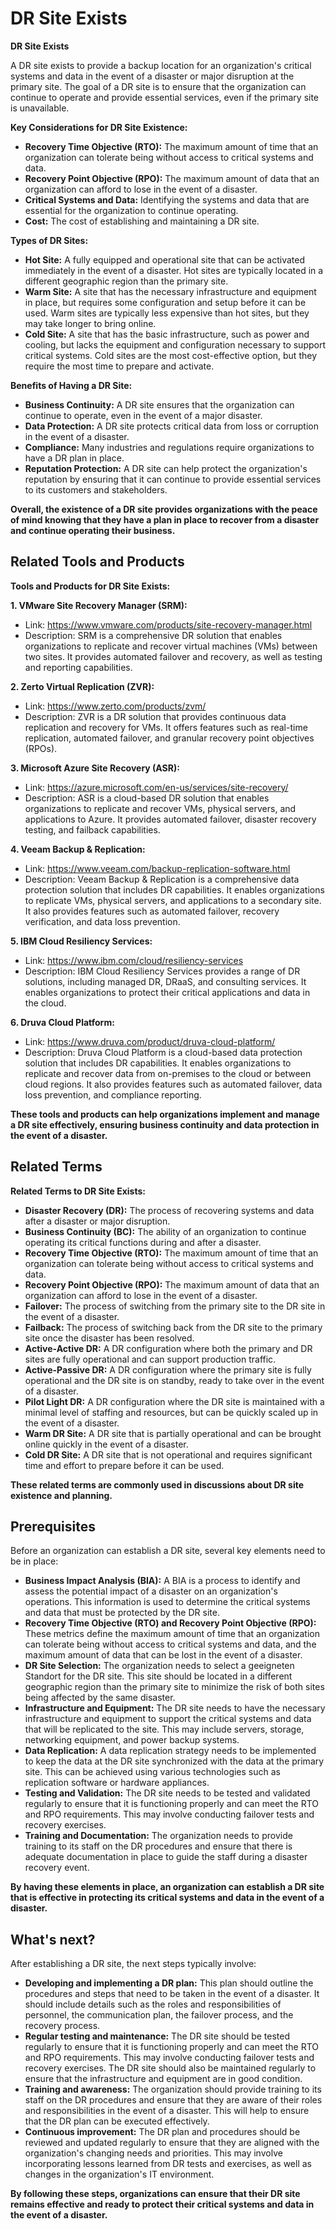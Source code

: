 # DR Site Exists

**DR Site Exists**

A DR site exists to provide a backup location for an organization's critical systems and data in the event of a disaster or major disruption at the primary site. The goal of a DR site is to ensure that the organization can continue to operate and provide essential services, even if the primary site is unavailable.

**Key Considerations for DR Site Existence:**

* **Recovery Time Objective (RTO):** The maximum amount of time that an organization can tolerate being without access to critical systems and data.
* **Recovery Point Objective (RPO):** The maximum amount of data that an organization can afford to lose in the event of a disaster.
* **Critical Systems and Data:** Identifying the systems and data that are essential for the organization to continue operating.
* **Cost:** The cost of establishing and maintaining a DR site.

**Types of DR Sites:**

* **Hot Site:** A fully equipped and operational site that can be activated immediately in the event of a disaster. Hot sites are typically located in a different geographic region than the primary site.
* **Warm Site:** A site that has the necessary infrastructure and equipment in place, but requires some configuration and setup before it can be used. Warm sites are typically less expensive than hot sites, but they may take longer to bring online.
* **Cold Site:** A site that has the basic infrastructure, such as power and cooling, but lacks the equipment and configuration necessary to support critical systems. Cold sites are the most cost-effective option, but they require the most time to prepare and activate.

**Benefits of Having a DR Site:**

* **Business Continuity:** A DR site ensures that the organization can continue to operate, even in the event of a major disaster.
* **Data Protection:** A DR site protects critical data from loss or corruption in the event of a disaster.
* **Compliance:** Many industries and regulations require organizations to have a DR plan in place.
* **Reputation Protection:** A DR site can help protect the organization's reputation by ensuring that it can continue to provide essential services to its customers and stakeholders.

**Overall, the existence of a DR site provides organizations with the peace of mind knowing that they have a plan in place to recover from a disaster and continue operating their business.**

## Related Tools and Products

**Tools and Products for DR Site Exists:**

**1. VMware Site Recovery Manager (SRM):**

* Link: https://www.vmware.com/products/site-recovery-manager.html
* Description: SRM is a comprehensive DR solution that enables organizations to replicate and recover virtual machines (VMs) between two sites. It provides automated failover and recovery, as well as testing and reporting capabilities.

**2. Zerto Virtual Replication (ZVR):**

* Link: https://www.zerto.com/products/zvm/
* Description: ZVR is a DR solution that provides continuous data replication and recovery for VMs. It offers features such as real-time replication, automated failover, and granular recovery point objectives (RPOs).

**3. Microsoft Azure Site Recovery (ASR):**

* Link: https://azure.microsoft.com/en-us/services/site-recovery/
* Description: ASR is a cloud-based DR solution that enables organizations to replicate and recover VMs, physical servers, and applications to Azure. It provides automated failover, disaster recovery testing, and failback capabilities.

**4. Veeam Backup & Replication:**

* Link: https://www.veeam.com/backup-replication-software.html
* Description: Veeam Backup & Replication is a comprehensive data protection solution that includes DR capabilities. It enables organizations to replicate VMs, physical servers, and applications to a secondary site. It also provides features such as automated failover, recovery verification, and data loss prevention.

**5. IBM Cloud Resiliency Services:**

* Link: https://www.ibm.com/cloud/resiliency-services
* Description: IBM Cloud Resiliency Services provides a range of DR solutions, including managed DR, DRaaS, and consulting services. It enables organizations to protect their critical applications and data in the cloud.

**6. Druva Cloud Platform:**

* Link: https://www.druva.com/product/druva-cloud-platform/
* Description: Druva Cloud Platform is a cloud-based data protection solution that includes DR capabilities. It enables organizations to replicate and recover data from on-premises to the cloud or between cloud regions. It also provides features such as automated failover, data loss prevention, and compliance reporting.

**These tools and products can help organizations implement and manage a DR site effectively, ensuring business continuity and data protection in the event of a disaster.**

## Related Terms

**Related Terms to DR Site Exists:**

* **Disaster Recovery (DR):** The process of recovering systems and data after a disaster or major disruption.
* **Business Continuity (BC):** The ability of an organization to continue operating its critical functions during and after a disaster.
* **Recovery Time Objective (RTO):** The maximum amount of time that an organization can tolerate being without access to critical systems and data.
* **Recovery Point Objective (RPO):** The maximum amount of data that an organization can afford to lose in the event of a disaster.
* **Failover:** The process of switching from the primary site to the DR site in the event of a disaster.
* **Failback:** The process of switching back from the DR site to the primary site once the disaster has been resolved.
* **Active-Active DR:** A DR configuration where both the primary and DR sites are fully operational and can support production traffic.
* **Active-Passive DR:** A DR configuration where the primary site is fully operational and the DR site is on standby, ready to take over in the event of a disaster.
* **Pilot Light DR:** A DR configuration where the DR site is maintained with a minimal level of staffing and resources, but can be quickly scaled up in the event of a disaster.
* **Warm DR Site:** A DR site that is partially operational and can be brought online quickly in the event of a disaster.
* **Cold DR Site:** A DR site that is not operational and requires significant time and effort to prepare before it can be used.

**These related terms are commonly used in discussions about DR site existence and planning.**

## Prerequisites

Before an organization can establish a DR site, several key elements need to be in place:

* **Business Impact Analysis (BIA):** A BIA is a process to identify and assess the potential impact of a disaster on an organization's operations. This information is used to determine the critical systems and data that must be protected by the DR site.
* **Recovery Time Objective (RTO) and Recovery Point Objective (RPO):** These metrics define the maximum amount of time that an organization can tolerate being without access to critical systems and data, and the maximum amount of data that can be lost in the event of a disaster.
* **DR Site Selection:** The organization needs to select a geeigneten Standort for the DR site. This site should be located in a different geographic region than the primary site to minimize the risk of both sites being affected by the same disaster.
* **Infrastructure and Equipment:** The DR site needs to have the necessary infrastructure and equipment to support the critical systems and data that will be replicated to the site. This may include servers, storage, networking equipment, and power backup systems.
* **Data Replication:** A data replication strategy needs to be implemented to keep the data at the DR site synchronized with the data at the primary site. This can be achieved using various technologies such as replication software or hardware appliances.
* **Testing and Validation:** The DR site needs to be tested and validated regularly to ensure that it is functioning properly and can meet the RTO and RPO requirements. This may involve conducting failover tests and recovery exercises.
* **Training and Documentation:** The organization needs to provide training to its staff on the DR procedures and ensure that there is adequate documentation in place to guide the staff during a disaster recovery event.

**By having these elements in place, an organization can establish a DR site that is effective in protecting its critical systems and data in the event of a disaster.**

## What's next?

After establishing a DR site, the next steps typically involve:

* **Developing and implementing a DR plan:** This plan should outline the procedures and steps that need to be taken in the event of a disaster. It should include details such as the roles and responsibilities of personnel, the communication plan, the failover process, and the recovery process.
* **Regular testing and maintenance:** The DR site should be tested regularly to ensure that it is functioning properly and can meet the RTO and RPO requirements. This may involve conducting failover tests and recovery exercises. The DR site should also be maintained regularly to ensure that the infrastructure and equipment are in good condition.
* **Training and awareness:** The organization should provide training to its staff on the DR procedures and ensure that they are aware of their roles and responsibilities in the event of a disaster. This will help to ensure that the DR plan can be executed effectively.
* **Continuous improvement:** The DR plan and procedures should be reviewed and updated regularly to ensure that they are aligned with the organization's changing needs and priorities. This may involve incorporating lessons learned from DR tests and exercises, as well as changes in the organization's IT environment.

**By following these steps, organizations can ensure that their DR site remains effective and ready to protect their critical systems and data in the event of a disaster.**